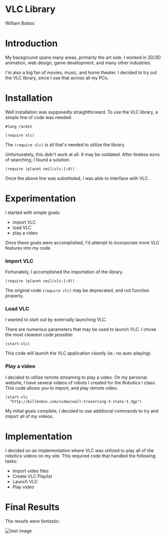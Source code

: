 # VLC Library

William Bobos

# Introduction
My background spans many areas, primarily the art side.
I worked in 2D/3D animation, web design, game development, and many other
industries.

I'm also a big fan of movies, music, and home theater.
I decided to try out the VLC library, since I use that across all my PCs.

# Installation
Well installation was supposedly straightforward. To use the VLC library,
a simple line of code was needed:

```racket
#lang racket

(require vlc)
```

The `(require vlc)` is all that's needed to utilize the library.

Unfortunately, this didn't work at all. It may be outdated.
After tireless eons of searching, I found a solution.

```(require (planet neil/vlc:1:0))```

Once the above line was substituted, I was able to interface with VLC.

# Experimentation
I started with simple goals:

* import VLC
* load VLC
* play a video

Once these goals were accomplished, I'd attempt to incorporate more VLC
features into my code.

### Import VLC
Fortunately, I accomplished the importation of the library.

```(require (planet neil/vlc:1:0))```

The original code ```(require vlc)``` may be deprecated,
and not function properly.


### Load VLC
I wanted to start out by externally launching VLC.

There are numerous parameters that may be used to launch VLC.
I chose the most cleanest code possible:

```
(start-vlc)
```

This code will launch the VLC application cleanly (ie.: no auto-playing).


### Play a video
I decided to utilize remote streaming to play a video.
On my personal website, I have several videos of robots I created for
the Robotics I class. This code allows you to import, and play remote video.

```
(start-vlc
  "http://billbobos.com/video/wall-traversing-3-state-3.3gp")
```
My initial goals complete, I decided to use additional commands to try
and import all of my videos.


# Implementation
I decided on an implementation where VLC was utilized to play all
of the robotics videos on my site.
This required code that handled the following tasks:

* Import video files
* Create VLC Playlist
* Launch VLC
* Play video


# Final Results
The results were fantastic:

![test image](/racket-vlc.png?raw=true "VLC")


